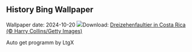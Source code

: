 ## History Bing Wallpaper
Wallpaper date: 2024-10-20
![](https://www.bing.com/th?id=OHR.SmilingSloth_DE-DE3423910925_UHD.jpg&w=1000)Download: [Dreizehenfaultier in Costa Rica (© Harry Collins/Getty Images)](https://www.bing.com/th?id=OHR.SmilingSloth_DE-DE3423910925_UHD.jpg)

Auto get programm by LtgX
